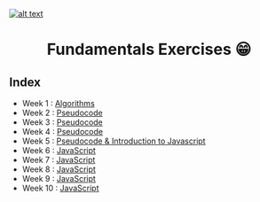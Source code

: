 <a href="https://www.core-code.io/">

![alt text](https://uploads-ssl.webflow.com/5eb2f56932c3562feab232e3/5f73550d00249e7e96c9f3de_Logo.png 'corecodeio')

</a>

<h1 align="center">Fundamentals Exercises 😁</h1>

## Index

- Week 1 : [Algorithms](core-code_Exercise/Week1/Week1exercise.md)
- Week 2 : [Pseudocode](core-code_Exercise/Week2/Week2exercise.md)
- Week 3 : [Pseudocode](core-code_Exercise/Week3/Week3exercise.md)
- Week 4 : [Pseudocode](core-code_Exercise/Week4/Week4exercise.md)
- Week 5 : [Pseudocode & Introduction to Javascript](core-code_Exercise/Week5/Week5exercise.md)
- Week 6 : [JavaScript](core-code_Exercise/Week6/Week6exercise.md)
- Week 7 : [JavaScript](core-code_Exercise/Week7/Week7exercise.md)
- Week 8 : [JavaScript](core-code_Exercise/Week8/Week8exercise.md)
- Week 9 : [JavaScript](core-code_Exercise/Week9/Week9exercise.md)
- Week 10 : [JavaScript](core-code_Exercise/Week10/Week10exercise.md)
